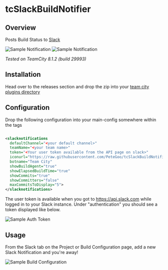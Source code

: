 tcSlackBuildNotifier
====================

## Overview

Posts Build Status to [Slack](http://www.slack.com)

![Sample Notification](https://raw.github.com/petegoo/tcSlackBuildNotifier/master/docs/build-status_pass.png)
![Sample Notification](https://raw.github.com/petegoo/tcSlackBuildNotifier/master/docs/build-status_fail.png)

_Tested on TeamCity 8.1.2 (build 29993)_

## Installation
Head over to the releases section and drop the zip into your [team city plugins directory](http://confluence.jetbrains.com/display/TCD8/Installing+Additional+Plugins)

## Configuration

Drop the following configuration into your main-config somewhere within the <server></server> tags

```xml

<slacknotifications 
  defaultChannel="<your default channel>" 
  teamName="<your team name>" 
  token="<Your user token available from the API page on slack>" 
  iconurl="https://raw.githubusercontent.com/PeteGoo/tcSlackBuildNotifier/master/docs/TeamCity32.png" 
  botname="Team City"
  showBuildAgent="true"
  showElapsedBuildTime="true"
  showCommits="true"
  showCommitters="false"
  maxCommitsToDisplay="5">
</slacknotifications>
```

The user token is available when you got to https://api.slack.com while logged in to your Slack instance. Under "authentication" you should see a token displayed like below.

![Sample Auth Token](https://raw.github.com/petegoo/tcSlackBuildNotifier/master/docs/SlackToken.png)

## Usage

From the Slack tab on the Project or Build Configuration page, add a new Slack Notification and you're away!

![Sample Build Configuration](https://raw.github.com/petegoo/tcSlackBuildNotifier/master/docs/build-slack-config.png)
